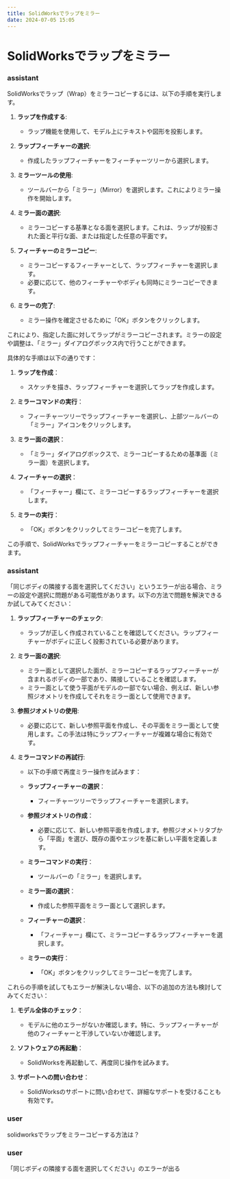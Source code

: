 ```yaml
---
title: SolidWorksでラップをミラー
date: 2024-07-05 15:05
---
```


# SolidWorksでラップをミラー

### assistant  

SolidWorksでラップ（Wrap）をミラーコピーするには、以下の手順を実行します。

1. **ラップを作成する**:
   - ラップ機能を使用して、モデル上にテキストや図形を投影します。

2. **ラップフィーチャーの選択**:
   - 作成したラップフィーチャーをフィーチャーツリーから選択します。

3. **ミラーツールの使用**:
   - ツールバーから「ミラー」（Mirror）を選択します。これによりミラー操作を開始します。

4. **ミラー面の選択**:
   - ミラーコピーする基準となる面を選択します。これは、ラップが投影された面と平行な面、または指定した任意の平面です。

5. **フィーチャーのミラーコピー**:
   - ミラーコピーするフィーチャーとして、ラップフィーチャーを選択します。
   - 必要に応じて、他のフィーチャーやボディも同時にミラーコピーできます。

6. **ミラーの完了**:
   - ミラー操作を確定させるために「OK」ボタンをクリックします。

これにより、指定した面に対してラップがミラーコピーされます。ミラーの設定や調整は、「ミラー」ダイアログボックス内で行うことができます。

具体的な手順は以下の通りです：

1. **ラップを作成**：
   - スケッチを描き、ラップフィーチャーを選択してラップを作成します。

2. **ミラーコマンドの実行**：
   - フィーチャーツリーでラップフィーチャーを選択し、上部ツールバーの「ミラー」アイコンをクリックします。

3. **ミラー面の選択**：
   - 「ミラー」ダイアログボックスで、ミラーコピーするための基準面（ミラー面）を選択します。

4. **フィーチャーの選択**：
   - 「フィーチャー」欄にて、ミラーコピーするラップフィーチャーを選択します。

5. **ミラーの実行**：
   - 「OK」ボタンをクリックしてミラーコピーを完了します。

この手順で、SolidWorksでラップフィーチャーをミラーコピーすることができます。

### assistant  

「同じボディの隣接する面を選択してください」というエラーが出る場合、ミラーの設定や選択に問題がある可能性があります。以下の方法で問題を解決できるか試してみてください：

1. **ラップフィーチャーのチェック**:
   - ラップが正しく作成されていることを確認してください。ラップフィーチャーがボディに正しく投影されている必要があります。

2. **ミラー面の選択**:
   - ミラー面として選択した面が、ミラーコピーするラップフィーチャーが含まれるボディの一部であり、隣接していることを確認します。
   - ミラー面として使う平面がモデルの一部でない場合、例えば、新しい参照ジオメトリを作成してそれをミラー面として使用できます。

3. **参照ジオメトリの使用**:
   - 必要に応じて、新しい参照平面を作成し、その平面をミラー面として使用します。この手法は特にラップフィーチャーが複雑な場合に有効です。

4. **ミラーコマンドの再試行**:
   - 以下の手順で再度ミラー操作を試みます：

   - **ラップフィーチャーの選択**：
     - フィーチャーツリーでラップフィーチャーを選択します。

   - **参照ジオメトリの作成**：
     - 必要に応じて、新しい参照平面を作成します。参照ジオメトリタブから「平面」を選び、既存の面やエッジを基に新しい平面を定義します。

   - **ミラーコマンドの実行**：
     - ツールバーの「ミラー」を選択します。

   - **ミラー面の選択**：
     - 作成した参照平面をミラー面として選択します。

   - **フィーチャーの選択**：
     - 「フィーチャー」欄にて、ミラーコピーするラップフィーチャーを選択します。

   - **ミラーの実行**：
     - 「OK」ボタンをクリックしてミラーコピーを完了します。

これらの手順を試してもエラーが解決しない場合、以下の追加の方法も検討してみてください：

1. **モデル全体のチェック**：
   - モデルに他のエラーがないか確認します。特に、ラップフィーチャーが他のフィーチャーと干渉していないか確認します。

2. **ソフトウェアの再起動**：
   - SolidWorksを再起動して、再度同じ操作を試みます。

3. **サポートへの問い合わせ**：
   - SolidWorksのサポートに問い合わせて、詳細なサポートを受けることも有効です。

### user  

solidworksでラップをミラーコピーする方法は？

### user  

「同じボディの隣接する面を選択してください」のエラーが出る
